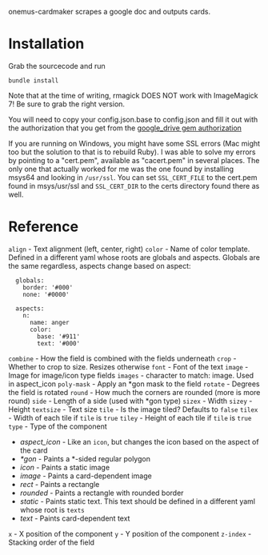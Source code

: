onemus-cardmaker scrapes a google doc and outputs cards.

# Installation
Grab the sourcecode and run
```
bundle install
```

Note that at the time of writing, rmagick DOES NOT work with ImageMagick 7! Be sure to grab the right version.

You will need to copy your config.json.base to config.json and fill it out with the authorization that you get from the [google_drive gem authorization](https://github.com/gimite/google-drive-ruby/blob/master/doc/authorization.md)

If you are running on Windows, you might have some SSL errors (Mac might too but the solution to that is to rebuild Ruby). I was able to solve my errors by pointing to a "cert.pem", available as "cacert.pem" in several places. The only one that actually worked for me was the one found by installing msys64 and looking in `/usr/ssl`.
You can set `SSL_CERT_FILE` to the cert.pem found in msys/usr/ssl and `SSL_CERT_DIR` to the certs directory found there as well.

# Reference

`align` - Text alignment (left, center, right)
`color` - Name of color template. Defined in a different yaml whose roots are globals and aspects. Globals are the same regardless, aspects change based on aspect:
  ```
    globals:
      border: '#000'
      none: '#0000'

    aspects:
      n:
        name: anger
        color:
          base: '#911'
          text: '#000'
  ```
`combine` - How the field is combined with the fields underneath
`crop` - Whether to crop to size. Resizes otherwise
`font` - Font of the text
`image` - Image for image/icon type fields
`images` - character to match: image. Used in aspect\_icon
`poly-mask` - Apply an \*gon mask to the field
`rotate` - Degrees the field is rotated
`round` - How much the corners are rounded (more is more round)
`side` - Length of a side (used with \*gon type)
`sizex` - Width
`sizey` - Height
`textsize` - Text size
`tile` - Is the image tiled? Defaults to `false`
`tilex` - Width of each tile if `tile` is `true`
`tiley` - Height of each tile if `tile` is `true`
`type` - Type of the component
  - *aspect\_icon* - Like an `icon`, but changes the icon based on the aspect of the card
  - _\*gon_ - Paints a \*-sided regular polygon
  - *icon* - Paints a static image
  - *image* - Paints a card-dependent image
  - *rect* - Paints a rectangle
  - *rounded* - Paints a rectangle with rounded border
  - *static* - Paints static text. This text should be defined in a different yaml whose root is `texts`
  - *text* - Paints card-dependent text

`x` - X position of the component
`y` - Y position of the component
`z-index` - Stacking order of the field

